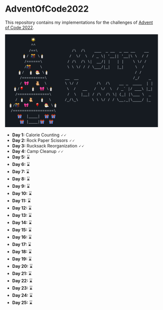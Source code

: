 # AdventOfCode2022

This repository contains my implementations for the challenges of
[Advent of Code 2022](https://adventofcode.com/2022).


![](christmas_tree.jpg)


- **Day 1:** Calorie Counting 🗸🗸
- **Day 2:** Rock Paper Scissors 🗸🗸
- **Day 3:** Rucksack Reorganization 🗸🗸
- **Day 4:** Camp Cleanup 🗸🗸
- **Day 5:** ⌛
- **Day 6:** ⌛
- **Day 7:** ⌛
- **Day 8:** ⌛
- **Day 9:** ⌛
- **Day 10:** ⌛
- **Day 11:** ⌛
- **Day 12:** ⌛
- **Day 13:** ⌛
- **Day 14:** ⌛
- **Day 15:** ⌛
- **Day 16:** ⌛
- **Day 17:** ⌛
- **Day 18:** ⌛
- **Day 19:** ⌛
- **Day 20:** ⌛
- **Day 21:** ⌛
- **Day 22:** ⌛
- **Day 23:** ⌛
- **Day 24:** ⌛
- **Day 25:** ⌛